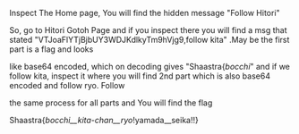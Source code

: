 Inspect The Home page, You will find the hidden message "Follow Hitori"

 So, go to Hitori Gotoh Page and if you inspect there you will find a msg that stated "VTJoaFlYTjBjbUY3WDJKdlkyTm9hVjg9,follow kita" .May be the first part is a flag and looks 
 
like base64 encoded, which on decoding gives "Shaastra{_bocchi_" and if we follow kita, inspect it where you will find 2nd part which is also base64 encoded and follow ryo. Follow 

the same process for all parts and You will find the flag
	
Shaastra{_bocchi__kita-chan__ryo_!yamada__seika!!}
